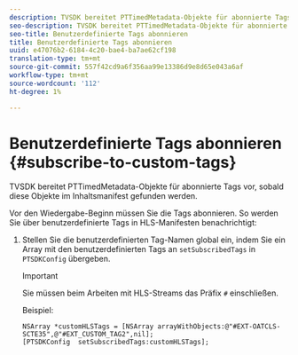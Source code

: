 ```yaml
---
description: TVSDK bereitet PTTimedMetadata-Objekte für abonnierte Tags vor, sobald diese Objekte im Inhaltsmanifest gefunden werden.
seo-description: TVSDK bereitet PTTimedMetadata-Objekte für abonnierte Tags vor, sobald diese Objekte im Inhaltsmanifest gefunden werden.
seo-title: Benutzerdefinierte Tags abonnieren
title: Benutzerdefinierte Tags abonnieren
uuid: e47076b2-6184-4c20-bae4-ba7ae62cf198
translation-type: tm+mt
source-git-commit: 557f42cd9a6f356aa99e13386d9e8d65e043a6af
workflow-type: tm+mt
source-wordcount: '112'
ht-degree: 1%

---
```



# Benutzerdefinierte Tags abonnieren {#subscribe-to-custom-tags}

TVSDK bereitet PTTimedMetadata-Objekte für abonnierte Tags vor, sobald diese Objekte im Inhaltsmanifest gefunden werden.

Vor den Wiedergabe-Beginn müssen Sie die Tags abonnieren.
So werden Sie über benutzerdefinierte Tags in HLS-Manifesten benachrichtigt:

1. Stellen Sie die benutzerdefinierten Tag-Namen global ein, indem Sie ein Array mit den benutzerdefinierten Tags an `setSubscribedTags` in `PTSDKConfig` übergeben.

   >[!IMPORTANT]
   >
   >Sie müssen beim Arbeiten mit HLS-Streams das Präfix `#` einschließen.

   Beispiel:

   ```
   NSArray *customHLSTags = [NSArray arrayWithObjects:@"#EXT-OATCLS-SCTE35",@"#EXT_CUSTOM_TAG2",nil]; 
   [PTSDKConfig  setSubscribedTags:customHLSTags];
   ```
